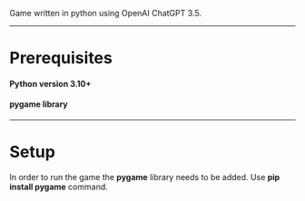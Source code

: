 Game written in python using OpenAI ChatGPT 3.5.

------------------------------------------------

# Prerequisites

#### Python version 3.10+
#### pygame library

------------------------------------------------

# Setup

In order to run the game the **pygame** library needs to be added. Use **pip install pygame** command.

